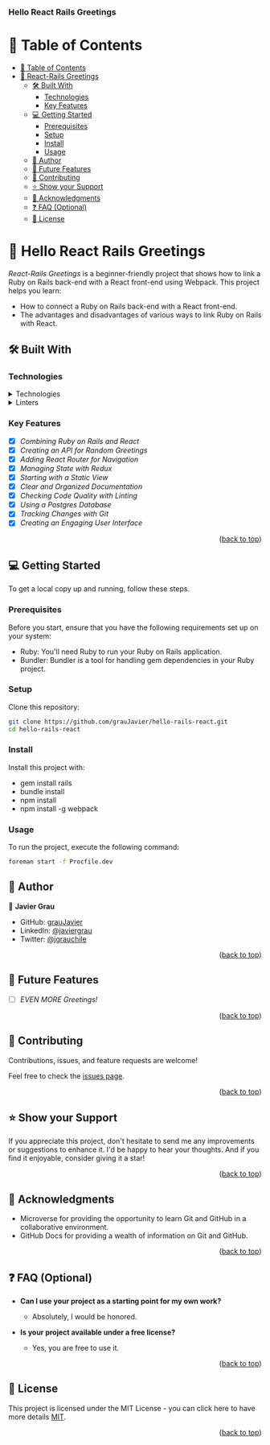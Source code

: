 <a name="readme-top"></a>

  <h3><b>Hello React Rails Greetings</b></h3>

</div>

# 📗 Table of Contents

- [📗 Table of Contents](#-table-of-contents)
- [📖 React-Rails Greetings](#-react-rails-greetings-)
  - [🛠 Built With](#-built-with)
    - [Technologies](#technologies)
    - [Key Features](#key-features)
  - [💻 Getting Started](#-getting-started)
    - [Prerequisites](#prerequisites)
    - [Setup](#setup)
    - [Install](#install)
    - [Usage](#usage)
  - [👥 Author](#-author)
  - [🔭 Future Features](#-future-features)
  - [🤝 Contributing](#-contributing)
  - [⭐️ Show your Support](#️-show-your-support)
  - [🙏 Acknowledgments](#-acknowledgments)
  - [❓ FAQ (Optional)](#-faq-optional)
  - [📝 License](#-license)

<!-- PROJECT DESCRIPTION -->

# 📖 Hello React Rails Greetings <a name="about-project"></a>
*React-Rails Greetings* is a beginner-friendly project that shows how to link a Ruby on Rails back-end with a React front-end using Webpack. This project helps you learn:

- How to connect a Ruby on Rails back-end with a React front-end.
- The advantages and disadvantages of various ways to link Ruby on Rails with React.

## 🛠 Built With <a name="built-with"></a>

### Technologies <a name="technologies"></a>

<details>
  <summary>Technologies</summary>
  <ul>
    <li><a href="https://rubyonrails.org/">Ruby on Rails</a></li>
    <li><a href="https://reactjs.org/">React</a></li>
    <li><a href="https://webpack.js.org/">Webpack</a></li>
    <li><a href="https://redux.js.org/">Redux</a></li>
  </ul>
</details>
<details>
<summary>Linters</summary>
  <ul>
    <li>Rubocop</li>
    <li>Style lint</li>
  </ul>
</details>

### Key Features <a name="key-features"></a>

- [x] *Combining Ruby on Rails and React*
- [x] *Creating an API for Random Greetings*
- [x] *Adding React Router for Navigation*
- [x] *Managing State with Redux*
- [x] *Starting with a Static View*
- [x] *Clear and Organized Documentation*
- [x] *Checking Code Quality with Linting*
- [x] *Using a Postgres Database*
- [x] *Tracking Changes with Git*
- [x] *Creating an Engaging User Interface*

<p align="right">(<a href="#readme-top">back to top</a>)</p>

## 💻 Getting Started <a name="getting-started"></a>

To get a local copy up and running, follow these steps.

### Prerequisites

Before you start, ensure that you have the following requirements set up on your system:

- Ruby: You'll need Ruby to run your Ruby on Rails application.
- Bundler: Bundler is a tool for handling gem dependencies in your Ruby project.

### Setup

Clone this repository:

```sh
git clone https://github.com/grauJavier/hello-rails-react.git
cd hello-rails-react
```

### Install

Install this project with:

- gem install rails
- bundle install
- npm install
- npm install -g webpack

### Usage

To run the project, execute the following command:

```sh
foreman start -f Procfile.dev
```

## 👥 Author <a name="authors"></a>

👤 **Javier Grau**
- GitHub: [grauJavier](https://github.com/grauJavier)
- LinkedIn: [@javiergrau](https://www.linkedin.com/in/javiergrau/)
- Twitter: [@jgrauchile](https://twitter.com/jgrauchile)

<p align="right">(<a href="#readme-top">back to top</a>)</p>

## 🔭 Future Features <a name="future-features"></a>

- [ ] *EVEN MORE Greetings!*

<p align="right">(<a href="#readme-top">back to top</a>)</p>

## 🤝 Contributing <a name="contributing"></a>

Contributions, issues, and feature requests are welcome!

Feel free to check the [issues page](https://github.com/grauJavier/hello-rails-react/issues).

<p align="right">(<a href="#readme-top">back to top</a>)</p>

## ⭐️ Show your Support <a name="support"></a>

If you appreciate this project, don't hesitate to send me any improvements or suggestions to enhance it. I'd be happy to hear your thoughts. And if you find it enjoyable, consider giving it a star!

<p align="right">(<a href="#readme-top">back to top</a>)</p>

## 🙏 Acknowledgments <a name="acknowledgements"></a>

 - Microverse for providing the opportunity to learn Git and GitHub in a collaborative environment.
 - GitHub Docs for providing a wealth of information on Git and GitHub.

<p align="right">(<a href="#readme-top">back to top</a>)</p>

## ❓ FAQ (Optional) <a name="faq"></a>

- **Can I use your project as a starting point for my own work?**
  - Absolutely, I would be honored.

- **Is your project available under a free license?**
  - Yes, you are free to use it.

<p align="right">(<a href="#readme-top">back to top</a>)</p>

## 📝 License <a name="license"></a>

This project is licensed under the MIT License - you can click here to have more details [MIT](https://github.com/grauJavier/hello-rails-react/blob/feature/add-react/MIT.md).

<p align="right">(<a href="#readme-top">back to top</a>)</p>
